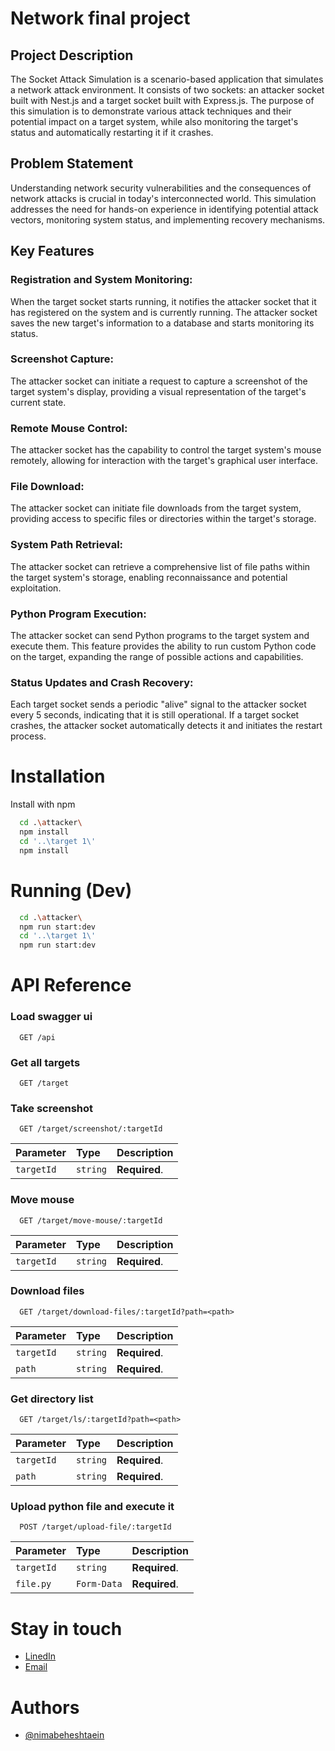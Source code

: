 # Network final project

## Project Description

The Socket Attack Simulation is a scenario-based application that simulates a network attack environment. It consists of two sockets: an attacker socket built with Nest.js and a target socket built with Express.js. The purpose of this simulation is to demonstrate various attack techniques and their potential impact on a target system, while also monitoring the target's status and automatically restarting it if it crashes.

## Problem Statement

Understanding network security vulnerabilities and the consequences of network attacks is crucial in today's interconnected world. This simulation addresses the need for hands-on experience in identifying potential attack vectors, monitoring system status, and implementing recovery mechanisms.

## Key Features

### Registration and System Monitoring:

When the target socket starts running, it notifies the attacker socket that it has registered on the system and is currently running. The attacker socket saves the new target's information to a database and starts monitoring its status.

### Screenshot Capture:

The attacker socket can initiate a request to capture a screenshot of the target system's display, providing a visual representation of the target's current state.

### Remote Mouse Control:

The attacker socket has the capability to control the target system's mouse remotely, allowing for interaction with the target's graphical user interface.

### File Download:

The attacker socket can initiate file downloads from the target system, providing access to specific files or directories within the target's storage.

### System Path Retrieval:

The attacker socket can retrieve a comprehensive list of file paths within the target system's storage, enabling reconnaissance and potential exploitation.

### Python Program Execution:

The attacker socket can send Python programs to the target system and execute them. This feature provides the ability to run custom Python code on the target, expanding the range of possible actions and capabilities.

### Status Updates and Crash Recovery:

Each target socket sends a periodic "alive" signal to the attacker socket every 5 seconds, indicating that it is still operational. If a target socket crashes, the attacker socket automatically detects it and initiates the restart process.

# Installation

Install with npm

```bash
  cd .\attacker\
  npm install
  cd '..\target 1\'
  npm install
```

# Running (Dev)

```bash
  cd .\attacker\
  npm run start:dev
  cd '..\target 1\'
  npm run start:dev
```

# API Reference

### Load swagger ui

```http
  GET /api
```

### Get all targets

```http
  GET /target
```

### Take screenshot

```http
  GET /target/screenshot/:targetId
```

| Parameter  | Type     | Description   |
| :--------- | :------- | :------------ |
| `targetId` | `string` | **Required**. |

### Move mouse

```http
  GET /target/move-mouse/:targetId
```

| Parameter  | Type     | Description   |
| :--------- | :------- | :------------ |
| `targetId` | `string` | **Required**. |

### Download files

```http
  GET /target/download-files/:targetId?path=<path>
```

| Parameter  | Type     | Description   |
| :--------- | :------- | :------------ |
| `targetId` | `string` | **Required**. |
| `path`     | `string` | **Required**. |

### Get directory list

```http
  GET /target/ls/:targetId?path=<path>
```

| Parameter  | Type     | Description   |
| :--------- | :------- | :------------ |
| `targetId` | `string` | **Required**. |
| `path`     | `string` | **Required**. |

### Upload python file and execute it

```http
  POST /target/upload-file/:targetId
```

| Parameter  | Type        | Description   |
| :--------- | :---------- | :------------ |
| `targetId` | `string`    | **Required**. |
| `file.py`  | `Form-Data` | **Required**. |

# Stay in touch

- [LinedIn](https://www.linkedin.com/in/nimabeheshtaein/)
- [Email](mailto:nimabeheshtaein99@gmail.com)

# Authors

- [@nimabeheshtaein](https://github.com/Nimabht)
